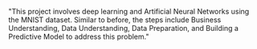  "This project involves deep learning and Artificial Neural Networks using the MNIST dataset. Similar to before, the steps include Business Understanding, Data Understanding, Data Preparation, and Building a Predictive Model to address this problem."


